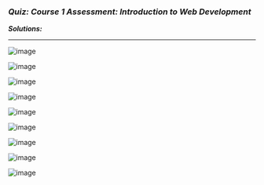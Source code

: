 ### ***Quiz: Course 1 Assessment: Introduction to Web Development***

***Solutions:***

<hr>

![image](https://user-images.githubusercontent.com/107066424/215530037-b2dbd2ac-bfc5-4a42-aff1-d71384734a94.png)

![image](https://user-images.githubusercontent.com/107066424/215530121-1ed299cb-d93b-4431-b764-62f1b223ef7c.png)

![image](https://user-images.githubusercontent.com/107066424/215530206-dc888852-e21c-48df-bb58-42dfd0ced234.png)

![image](https://user-images.githubusercontent.com/107066424/215530324-fa86408f-fbb4-4761-b990-f11eab5b2806.png)

![image](https://user-images.githubusercontent.com/107066424/215530402-e21ab517-331d-42ac-b9c9-1a6cb99fe94f.png)

![image](https://user-images.githubusercontent.com/107066424/215530489-aef7fd5c-4d0e-45b4-9316-d6358444e7bf.png)

![image](https://user-images.githubusercontent.com/107066424/215530555-af3d222c-28d8-48b1-89f8-41da24a0f260.png)

![image](https://user-images.githubusercontent.com/107066424/215530629-05e7cf53-6179-4540-9a14-6cff5ebd8ec8.png)

![image](https://user-images.githubusercontent.com/107066424/215530695-77db074c-c433-41d3-9a50-d6364887d782.png)
